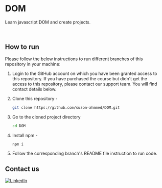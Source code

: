 # DOM
Learn javascript DOM and create projects.
<!-- PROJECT Image -->
<br />
<!-- <img src="https://avatars.githubusercontent.com/u/73503432?v=4" alt="Logo"/> -->


<!-- HOW TO RUN -->

## How to run

Please follow the below instructions to run different branches of this repository in your machine:

1. Login to the GitHub account on which you have been granted access to this repository. If you have purchased the course but didn't get the access to this repository, please contact our support team. You will find contact details below.

2. Clone this repository -
    ```sh
    git clone https://github.com/suzon-ahmmed/DOM.git
    ```
3. Go to the cloned project directory
    ```sh
    cd DOM
    ```
4. Install npm -
    ```sh
    npm i
    ```
5. Follow the corresponding branch's README file instruction to run code.

<!-- CONTACT  -->

## Contact us
[![LinkedIn][linkedin-shield]][linkedin-url]

<!-- MARKDOWN LINKS & IMAGES -->

[linkedin-shield]: https://img.shields.io/badge/-LinkedIn-black.svg?style=flat-square&logo=linkedin&colorB=555
[linkedin-url]: https://linkedin.com/in/suzon-ahmmed
